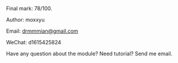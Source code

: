 Final mark: 78/100.

Author: moxxyu

Email: drmmmian@gmail.com

WeChat: d1615425824

Have any question about the module? Need tutorial? Send me email.
